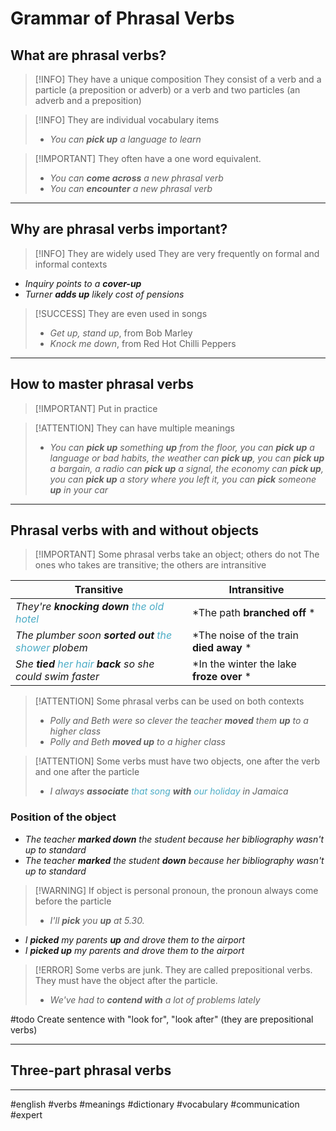 # Grammar of Phrasal Verbs
## What are phrasal verbs?

>[!INFO] They have a unique composition
>They consist of a verb and a particle (a preposition or adverb) or a verb and two particles (an adverb and a preposition)

>[!INFO] They are individual vocabulary items
>- *You can **pick up** a language to learn*

>[!IMPORTANT] They often have a one word equivalent.
>- *You can **come across** a new phrasal verb*
>- *You can **encounter** a new phrasal verb*

---
## Why are phrasal verbs important?

>[!INFO] They are widely used
> They are very frequently on formal and informal contexts

- *Inquiry points to a **cover-up*** 
- *Turner **adds up** likely cost of pensions*

>[!SUCCESS] They are even used in songs
>- *Get up, stand up*, from Bob Marley
>- *Knock me down*, from Red Hot Chilli Peppers

---
## How to master phrasal verbs

>[!IMPORTANT] Put in practice

>[!ATTENTION] They can have multiple meanings
>- *You can **pick up** something **up** from the floor, you can **pick up** a language or bad habits, the weather can **pick up**, you can **pick up** a bargain, a radio can **pick up** a signal, the economy can **pick up**, you can **pick up** a story where you left it, you can **pick** someone **up** in your car*

---
## Phrasal verbs with and without objects

>[!IMPORTANT] Some phrasal verbs take an object; others do not
>The ones who takes are transitive; the others are intransitive

| Transitive                                                                             | Intransitive                             |
| -------------------------------------------------------------------------------------- | ---------------------------------------- |
| *They're **knocking down** <font color="#4bacc6">the old hotel</font>*                 | *The path **branched off** *             |
| *The plumber soon **sorted out** <font color="#4bacc6">the shower</font> plobem*       | *The noise of the train **died away** *  |
| *She **tied** <font color="#4bacc6">her hair</font> **back** so she could swim faster* | *In the winter the lake **froze over** * |

>[!ATTENTION] Some phrasal verbs can be used on both contexts
>- *Polly and Beth were so clever the teacher **moved** them **up** to a higher class*
>- *Polly and Beth **moved up** to a higher class*

>[!ATTENTION] Some verbs must have two objects, one after the verb and one after the particle
>- *I always **associate** <font color="#4bacc6">that song</font> **with** <font color="#4bacc6">our holiday</font> in Jamaica*

### Position of the object

- *The teacher **marked down** the student because her bibliography wasn't up to standard*
- *The teacher **marked** the student **down** because her bibliography wasn't up to standard*

>[!WARNING] If object is personal pronoun, the pronoun always come before the particle
>- *I'll **pick** you **up** at 5.30.*

- *I **picked** my parents **up** and drove them to the airport*
- *I **picked up** my parents and drove them to the airport*

>[!ERROR] Some verbs are junk. They are called prepositional verbs. They must have the object after the particle.
>- *We've had to **contend with** a lot of problems lately*

#todo Create sentence with "look for", "look after" (they are prepositional verbs)

---
## Three-part phrasal verbs




---
#english #verbs #meanings #dictionary #vocabulary #communication #expert
